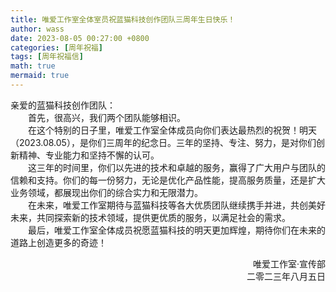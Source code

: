```yaml
---
title: 唯爱工作室全体室员祝蓝猫科技创作团队三周年生日快乐！
author: wass
date: 2023-08-05 00:27:00 +0800
categories: [周年祝福]
tags: [周年祝福信]
math: true
mermaid: true
---
```


亲爱的蓝猫科技创作团队：<br>
&emsp;&emsp;首先，很高兴，我们两个团队能够相识。<br>
&emsp;&emsp;在这个特别的日子里，唯爱工作室全体成员向你们表达最热烈的祝贺！明天（2023.08.05），是你们三周年的纪念日。三年的坚持、专注、努力，是对你们创新精神、专业能力和坚持不懈的认可。<br>
&emsp;&emsp;这三年的时间里，你们以先进的技术和卓越的服务，赢得了广大用户与团队的信赖和支持。你们的每一份努力，无论是优化产品性能，提高服务质量，还是扩大业务领域，都展现出你们的综合实力和无限潜力。<br>
&emsp;&emsp;在未来，唯爱工作室期待与蓝猫科技等各大优质团队继续携手并进，共创美好未来，共同探索新的技术领域，提供更优质的服务，以满足社会的需求。<br>
&emsp;&emsp;最后，唯爱工作室全体成员祝愿蓝猫科技的明天更加辉煌，期待你们在未来的道路上创造更多的奇迹！<br>
<div style="text-align:right;">
    唯爱工作室·宣传部
    <br>
    二零二三年八月五日
</div>
